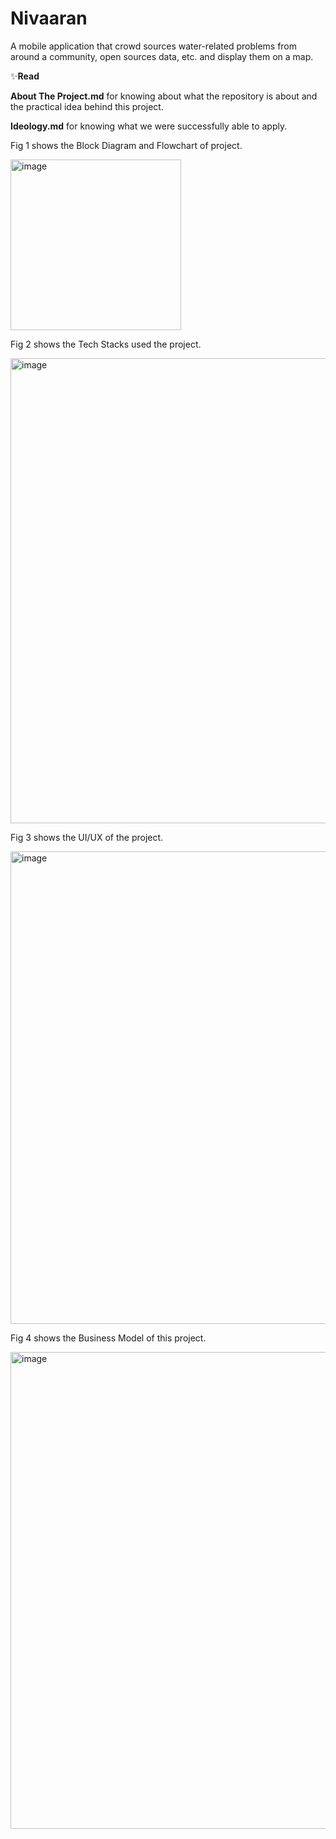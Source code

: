 # Nivaaran

A mobile application that crowd sources water-related problems from around a community, open sources data, etc. and display them on a map.

✨**Read**

**About The Project.md** for knowing about what the repository is about and the practical idea behind this project.

**Ideology.md** for knowing what we were successfully able to apply.



Fig 1 shows the Block Diagram and Flowchart of project.

<img width="273" alt="image" src="https://github.com/cnd-sw/Nivaaran/assets/82866870/589e2dec-7db1-47d8-8121-bfa2ef67036a">

Fig 2 shows the Tech Stacks used the project.

<img width="744" alt="image" src="https://github.com/cnd-sw/Nivaaran/assets/82866870/a630ff41-fb13-49d1-8fe6-a81ba17ec9dd">

Fig 3 shows the UI/UX of the project.

<img width="756" alt="image" src="https://github.com/cnd-sw/Nivaaran/assets/82866870/fb3dd6fd-41f3-474e-9f3f-05c2dc1d002c">

Fig 4 shows the Business Model of this project.

<img width="763" alt="image" src="https://github.com/cnd-sw/Nivaaran/assets/82866870/6c13c084-1596-4ef5-842f-554c63dca57c">
